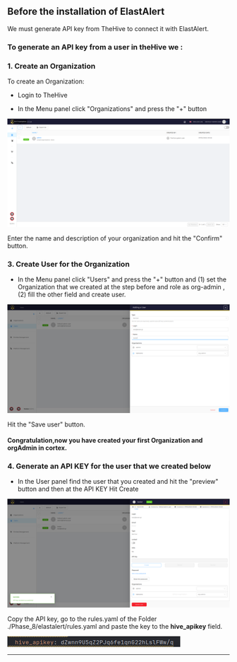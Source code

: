 
## Before  the installation of ElastAlert


We must generate API key from TheHive to connect it with ElastAlert.

### To generate an API key from a user in theHive we :



### 1. Create an Organization

To create an Organization:


* Login to TheHive 


* In the Menu panel click "Organizations" and press the "+" button 

![img_1.png](.hiddenImg/orgs.png)


Enter the name and description of your organization and hit the "Confirm" button.


### 3. Create User for the Organization

* In the Menu panel click "Users" and press the "+" button and (1) set the Organization that we created at the step before and role as org-admin ,
  (2) fill the other field and create user.


![img_3.png](.hiddenImg/usr.png)

Hit the "Save user" button.


#### Congratulation,now you have created your first Organization and orgAdmin in cortex.

### 4. Generate an API KEY for the user that we created below

* In the User panel find the user that you created and hit the "preview" button and then at the API KEY Hit Create

![img_4.png](.hiddenImg/createapikey.png)

Copy the API key, go to the rules.yaml of the Folder ./Phase_8/elastalert/rules.yaml and paste the key to the **hive_apikey** field.

![img_5.png](.hiddenImg/hiveapikey.png)

<hr>


